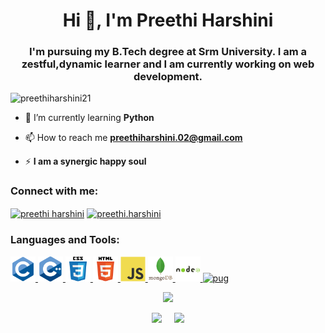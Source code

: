 <!-- <img src="https://user-images.githubusercontent.com/61582763/195144968-ce4e68fc-39d4-4f1c-856b-2709b7068ba6.gif" width=100% alt="Banner Image"> -->
<!-- <img src=" " width=100% alt="Banner Image"> -->

<h1 align="center">Hi 👋, I'm Preethi Harshini</h1>
<h3 align="center">I'm pursuing my B.Tech degree at Srm University. I am a zestful,dynamic learner and I am currently working on web development.</h3>

<p align="left"> <img src="https://komarev.com/ghpvc/?username=preethiharshini21&label=Profile%20views&color=0e75b6&style=flat" alt="preethiharshini21" /> </p>

<!-- <img  align="right" src="https://github.com/PreethiHarshini21/PreethiHarshini21/blob/main/Octodex.gif" height="300" width="300"></img> -->

- 🌱 I’m currently learning **Python**

- 📫 How to reach me **preethiharshini.02@gmail.com**

- ⚡ **I am a synergic happy soul**

<h3 align="left">Connect with me:</h3>
<p align="left">
<a href="https://linkedin.com/in/preethi harshini" target="blank"><img align="center" src="https://raw.githubusercontent.com/rahuldkjain/github-profile-readme-generator/master/src/images/icons/Social/linked-in-alt.svg" alt="preethi harshini" height="30" width="40" /></a>
<a href="https://instagram.com/preethi.harshini" target="blank"><img align="center" src="https://raw.githubusercontent.com/rahuldkjain/github-profile-readme-generator/master/src/images/icons/Social/instagram.svg" alt="preethi.harshini" height="30" width="40" /></a>
</p>

<h3 align="left">Languages and Tools:</h3>
<p align="left"> <a href="https://www.cprogramming.com/" target="_blank" rel="noreferrer"> <img src="https://raw.githubusercontent.com/devicons/devicon/master/icons/c/c-original.svg" alt="c" width="40" height="40"/> </a> <a href="https://www.w3schools.com/cpp/" target="_blank" rel="noreferrer"> <img src="https://raw.githubusercontent.com/devicons/devicon/master/icons/cplusplus/cplusplus-original.svg" alt="cplusplus" width="40" height="40"/> </a> <a href="https://www.w3schools.com/css/" target="_blank" rel="noreferrer"> <img src="https://raw.githubusercontent.com/devicons/devicon/master/icons/css3/css3-original-wordmark.svg" alt="css3" width="40" height="40"/> </a> <a href="https://www.w3.org/html/" target="_blank" rel="noreferrer"> <img src="https://raw.githubusercontent.com/devicons/devicon/master/icons/html5/html5-original-wordmark.svg" alt="html5" width="40" height="40"/> </a> <a href="https://developer.mozilla.org/en-US/docs/Web/JavaScript" target="_blank" rel="noreferrer"> <img src="https://raw.githubusercontent.com/devicons/devicon/master/icons/javascript/javascript-original.svg" alt="javascript" width="40" height="40"/> </a> <a href="https://www.mongodb.com/" target="_blank" rel="noreferrer"> <img src="https://raw.githubusercontent.com/devicons/devicon/master/icons/mongodb/mongodb-original-wordmark.svg" alt="mongodb" width="40" height="40"/> </a> <a href="https://nodejs.org" target="_blank" rel="noreferrer"> <img src="https://raw.githubusercontent.com/devicons/devicon/master/icons/nodejs/nodejs-original-wordmark.svg" alt="nodejs" width="40" height="40"/> </a> <a href="https://pugjs.org" target="_blank" rel="noreferrer"> <img src="https://cdn.worldvectorlogo.com/logos/pug.svg" alt="pug" width="40" height="40"/> </a> </p>

<p align="center"><img src="https://github-readme-stats.vercel.app/api?username=preethiharshini21&theme=github_dark&show_icons=true" width="45%"/></p>

<p align="center" >
<img src="https://github-readme-stats.vercel.app/api/top-langs/?username=preethiharshini21&layout=compact&theme=github_dark" width="45%"/>
&nbsp; &nbsp;
<img src="https://github-readme-streak-stats.herokuapp.com/?user=preethiharshini21&theme=highcontrast"width="52%"/>
</p>

